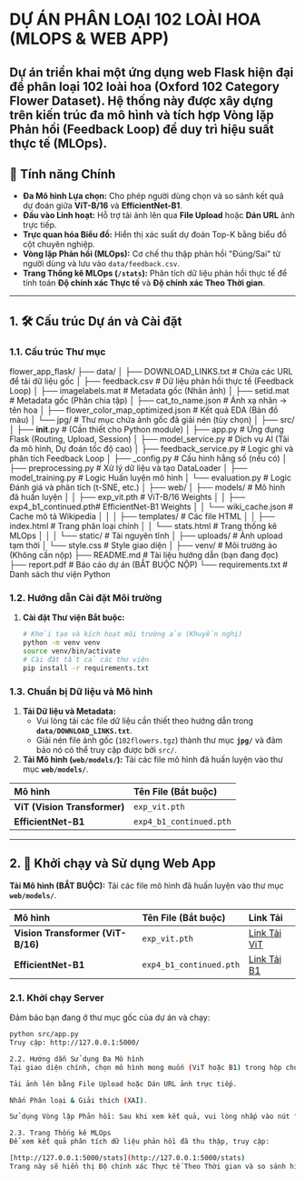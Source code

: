 # DỰ ÁN PHÂN LOẠI 102 LOÀI HOA (MLOPS & WEB APP)

Dự án triển khai một ứng dụng web Flask hiện đại để phân loại 102 loài hoa (Oxford 102 Category Flower Dataset). Hệ thống này được xây dựng trên kiến trúc đa mô hình và tích hợp **Vòng lặp Phản hồi (Feedback Loop)** để duy trì hiệu suất thực tế (MLOps).
---

## 🌟 Tính năng Chính

* **Đa Mô hình Lựa chọn:** Cho phép người dùng chọn và so sánh kết quả dự đoán giữa **ViT-B/16** và **EfficientNet-B1**.
* **Đầu vào Linh hoạt:** Hỗ trợ tải ảnh lên qua **File Upload** hoặc **Dán URL** ảnh trực tiếp.
* **Trực quan hóa Biểu đồ:** Hiển thị xác suất dự đoán Top-K bằng biểu đồ cột chuyên nghiệp.
* **Vòng lặp Phản hồi (MLOps):** Cơ chế thu thập phản hồi "Đúng/Sai" từ người dùng và lưu vào `data/feedback.csv`.
* **Trang Thống kê MLOps (`/stats`):** Phân tích dữ liệu phản hồi thực tế để tính toán **Độ chính xác Thực tế** và **Độ chính xác Theo Thời gian**.

---

## 1. 🛠️ Cấu trúc Dự án và Cài đặt
### 1.1. Cấu trúc Thư mục
flower_app_flask/
├── data/
│   ├── DOWNLOAD_LINKS.txt       # Chứa các URL để tải dữ liệu gốc
│   ├── feedback.csv             # Dữ liệu phản hồi thực tế (Feedback Loop)
│   ├── imagelabels.mat          # Metadata gốc (Nhãn ảnh)
│   ├── setid.mat                # Metadata gốc (Phân chia tập)
│   ├── cat_to_name.json         # Ánh xạ nhãn -> tên hoa
│   ├── flower_color_map_optimized.json # Kết quả EDA (Bản đồ màu)
│   └── jpg/                     # Thư mục chứa ảnh gốc đã giải nén (tùy chọn)
│
├── src/
│   ├── __init__.py              # (Cần thiết cho Python module)
│   ├── app.py                   # Ứng dụng Flask (Routing, Upload, Session)
│   ├── model_service.py         # Dịch vụ AI (Tải đa mô hình, Dự đoán tốc độ cao)
│   ├── feedback_service.py      # Logic ghi và phân tích Feedback Loop
│   ├── _config.py               # Cấu hình hằng số (nếu có)
│   ├── preprocessing.py         # Xử lý dữ liệu và tạo DataLoader
│   ├── model_training.py        # Logic Huấn luyện mô hình
│   └── evaluation.py            # Logic Đánh giá và phân tích (t-SNE, etc.)
│
├── web/
│   ├── models/                  # Mô hình đã huấn luyện
│   │   ├── exp_vit.pth          # ViT-B/16 Weights
│   │   ├── exp4_b1_continued.pth# EfficientNet-B1 Weights
│   │   └── wiki_cache.json      # Cache mô tả Wikipedia
│   │
│   ├── templates/               # Các file HTML
│   │   ├── index.html           # Trang phân loại chính
│   │   └── stats.html           # Trang thống kê MLOps
│   │
│   └── static/                  # Tài nguyên tĩnh
│       ├── uploads/             # Ảnh upload tạm thời
│       └── style.css            # Style giao diện
│
├── venv/                        # Môi trường ảo (Không cần nộp)
├── README.md                    # Tài liệu hướng dẫn (bạn đang đọc)
├── report.pdf                   # Báo cáo dự án (BẮT BUỘC NỘP)
└── requirements.txt             # Danh sách thư viện Python
### 1.2. Hướng dẫn Cài đặt Môi trường

1.  **Cài đặt Thư viện Bắt buộc:**
    ```bash
    # Khởi tạo và kích hoạt môi trường ảo (Khuyến nghị)
    python -m venv venv
    source venv/bin/activate  
    # Cài đặt tất cả các thư viện
    pip install -r requirements.txt
    ```

### 1.3. Chuẩn bị Dữ liệu và Mô hình

1.  **Tải Dữ liệu và Metadata:**
    * Vui lòng tải các file dữ liệu cần thiết theo hướng dẫn trong **`data/DOWNLOAD_LINKS.txt`**.
    * Giải nén file ảnh gốc (`102flowers.tgz`) thành thư mục **`jpg/`** và đảm bảo nó có thể truy cập được bởi `src/`.
2.  **Tải Mô hình (`web/models/`):** Tải các file mô hình đã huấn luyện vào thư mục **`web/models/`**.

| Mô hình | Tên File (Bắt buộc) |
| :--- | :--- |
| **ViT (Vision Transformer)** | `exp_vit.pth` |
| **EfficientNet-B1** | `exp4_b1_continued.pth` |

---

## 2. 🚀 Khởi chạy và Sử dụng Web App
**Tải Mô hình (BẮT BUỘC):** Tải các file mô hình đã huấn luyện vào thư mục **`web/models/`**.

| Mô hình | Tên File (Bắt buộc) | Link Tải |
| :--- | :--- | :--- |
| **Vision Transformer (ViT-B/16)** | `exp_vit.pth` | [Link Tải ViT](https://drive.google.com/file/d/1ACAMxI0iTu3Y8NRFKWo64lczgRPbvxif/view?usp=sharing) |
| **EfficientNet-B1** | `exp4_b1_continued.pth` | [Link Tải B1](https://drive.google.com/file/d/1h2GYUs9qvywItWBk1lb22kBlKHS5_82P/view?usp=sharing) |
### 2.1. Khởi chạy Server

Đảm bảo bạn đang ở thư mục gốc của dự án và chạy:

```bash
python src/app.py
Truy cập: http://127.0.0.1:5000/

2.2. Hướng dẫn Sử dụng Đa Mô hình
Tại giao diện chính, chọn mô hình mong muốn (ViT hoặc B1) trong hộp chọn. (Các tùy chọn bị lỗi tải sẽ bị vô hiệu hóa).

Tải ảnh lên bằng File Upload hoặc Dán URL ảnh trực tiếp.

Nhấn Phân loại & Giải thích (XAI).

Sử dụng Vòng lặp Phản hồi: Sau khi xem kết quả, vui lòng nhấp vào nút "✅ Dự đoán Đúng" hoặc "❌ Dự đoán Sai" để đóng vòng lặp phản hồi.

2.3. Trang Thống kê MLOps
Để xem kết quả phân tích dữ liệu phản hồi đã thu thập, truy cập:

[http://127.0.0.1:5000/stats](http://127.0.0.1:5000/stats)
Trang này sẽ hiển thị Độ chính xác Thực tế Theo Thời gian và so sánh hiệu suất giữa hai mô hình.